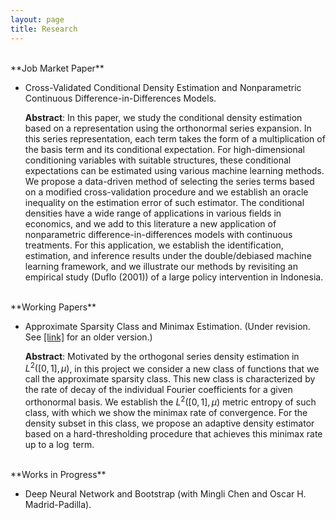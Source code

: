 ```yaml
---
layout: page
title: Research
---
```

<br/>
**Job Market Paper**

* Cross-Validated Conditional Density Estimation and Nonparametric Continuous Difference-in-Differences Models. 

   **Abstract**: In this paper, we study the conditional density estimation based on a representation using the orthonormal series expansion. In this series representation, each term takes the form of a multiplication of the basis term and its conditional expectation. For high-dimensional conditioning variables with suitable structures, these conditional expectations can be estimated using various machine learning methods. We propose a data-driven method of selecting the series terms based on a modified cross-validation procedure and we establish an oracle inequality on the estimation error of such estimator. The conditional densities have a wide range of applications in various fields in economics, and we add to this literature a new application of nonparametric difference-in-differences models with continuous treatments. For this application, we establish the identification, estimation, and inference results under the double/debiased machine learning framework, and we illustrate our methods by revisiting an empirical study (Duflo (2001)) of a large policy intervention in Indonesia. 
   
<br/>
**Working Papers**

* Approximate Sparsity Class and Minimax Estimation. (Under revision. See [[link]](/notes/minimax_joe.pdf) for an older version.)

   **Abstract**: Motivated by the orthogonal series density estimation in $L^2([0,1],\mu)$, in this project we consider a new class of functions that we call the approximate sparsity class. This new class is characterized by the rate of decay of the individual Fourier coefficients for a given orthonormal basis. We establish the $L^2([0,1],\mu)$ metric entropy of such class, with which we show the minimax rate of convergence. For the density subset in this class, we propose an adaptive density estimator based on a hard-thresholding procedure that achieves this minimax rate up to a $\log$ term.

<br/>
**Works in Progress**

* Deep Neural Network and Bootstrap (with Mingli Chen and Oscar H. Madrid-Padilla).
